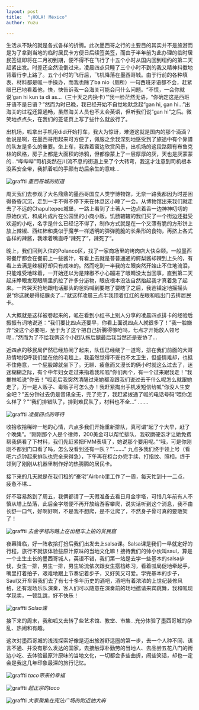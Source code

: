 ```yaml
---
layout: post
title:  "¡HOLA! México"
author: Yuzu

---
```


生活从不缺的就是各式各样的折腾。此次墨西哥之行的主要目的其实并不是旅游而是为了拿到当地的临时居民卡方便日后续签美签，而由于半年前为此办理的临时居民签证即将在二月初到期，便不得不在飞行了十五个小时从国内回到纽约的第二天赶紧出发。时差还全然没倒过来，凌晨四点只睡了三个小时不到的我又精神抖擞地背着行李上路了。五个小时的飞行后，飞机降落在墨西哥城。由于行前的各种填表、材料都是呱一手操办，而我也除了ba nio（厕所）一句西班牙语都不会，赶紧眼巴巴地看着他，快，快告诉我一会海关可能会问什么问题。“不慌，一会你就说‘gan hi kun ta di as…（三十天之内换卡）’”我一脸茫然无语，“你确定这是西班牙语不是日语？”然而为时已晚，我已经开始不自觉地默念起“gan hi, gan hi…”出海关的过程还算通畅，虽然海关人员也不太会英语，但听我们说“gan hi”之后。微笑地点点头，在我们的签证页上写了些什么就放行了。

出机场，呱拿出手机用didi开始打车，我大为惊讶，难道这就是国内的那个滴滴？他说是啊，在墨西哥用起来可方便了，佩服之余我深刻地感受到了旅途中有个靠谱的队友是多么的重要。坐上车，我靠着窗边欣赏风景，出机场的这段路颇有布鲁克林的风格，房子上都是大面积的涂鸦，但都像蒙上了一层厚厚的灰，天也是灰蒙蒙的…“哔哔哔”司机突然在川流不息的街道上来了个大转弯，我这才注意到司机根本没系安全带，我抓着呱的手颇有劫后余生的意味…

![graffti](/assets/images/墨西哥城的街道.jpeg)
          *墨西哥城的街道*

周天我们去参观了大名鼎鼎的墨西哥国立人类学博物馆，无奈一路我都因为时差困得昏昏沉沉，走到一半不得不停下来在休息区小睡了一会。从博物馆出来我们就走去了不远的Chapultepec城堡，一路上看到了土著人一边点着香一边神神叨叨的原始仪式，和成片成片在公园里的小商小贩。饥肠辘辘的我们买了一个街边还挺受欢迎的小吃，名字是什么已经记不得了，制作方式就是在一个又薄有脆的方形饼上放上辣椒、西红柿和类似于魔芋一样透明的弹弹脆脆的长条形的食物，再挤上各式各样的辣酱，我嗦着嘴直呼“辣死了”，辣死了“。

晚上，我们回到入住的Polanco区，找了一家商场里的烤肉店大快朵颐。一般墨西哥餐厅都会在餐前上一些酱汁，有看上去就是普普通通的鳄梨酱却辣到上头的，有看上去满是辣椒籽却只有咸味的。然而吃到一半我的左眼突然开始止不住地流泪，只能难受地眯着，一开始还以为是辣椒不小心蹦进了眼睛没太当回事，直到第二天起床睁眼发现眼睛里扒拉了许多分泌物，眼皮根本没法自然抬起我才真着急了起来。一阵哭天抢地跟电话那头的爸妈喊到要瞎了要瞎了之后，我爸镇定地摇摇头说“你这就是得结膜炎了…”就这样凌晨三点半我顶着红红的左眼和呱出门去排居民卡。

人大概就是这样被卷起来的，呱在看到小红书上别人分享的凌晨四点排卡的经验后振振有词地说道：“我们要比四点还要早，你看上面说四点人就很多了！”我一脸嫌弃“没这个必要吧，至于为了这个把自己折腾得够呛吗，七点才开始放人领号呢…”然而为了不给我俩这个小团队拖后腿最后我当然还是妥协了…

近四点的移民局俨然已经热闹了起来，队伍已经绕了一道弯，排在我们前面的大哥热情地招呼我们坐在他的毛毯上，我虽然觉得不妥也不太卫生，但盛情难却，也抵不住倦意，一个屁股蹲就坐下了。无聊、疲惫而又漫长的俩小时就这么过去了，迷迷糊糊之际，有个中年妇女走过来指着我和呱“你们两个，有一个过来跟我走！”我推推呱说“你去！”呱走后我突然清醒过来她都没跟我们说过去干什么呢怎么就跟她走了，万一是人贩子、毒贩子可怎么办！我赶紧掏出手机发短信给呱“你没人生安全吧？”五分钟过去仍是音讯全无，完了完了，我赶紧拨通了呱的电话号码“喂你怎么样了？”“我们排错队了，排到难民队了，材料也不全…”
…….

![graffti](/assets/images/凌晨四点的等待.jpeg)
          *凌晨四点的等待*

收拾收拾稀碎一地的心情，六点多我们开始重新排队，真可谓“起了个大早，赶了个晚集”。“刚刚那个人是个律师，200美金可以帮忙排队，我软磨硬泡才让她免费帮我俩看了下材料，我们先赶紧把FMM表填了，她说那个要用呢。”“哦，可是你刚刚不都到门口看了吗，怎么没看到还有一队？”“…….”
九点多我们终于领上号（看吧六点钟起来排队也完全来得急），下午再在柜台办完手续、打指纹、照相，终于领到了刚刚从机器里制作好的热腾腾的居民卡。


接下来的几天就是在我们租的“豪宅”Airbnb里工作了一周，每天忙到十一二点，疲惫不堪…

好不容易熬到了周五，我俩都请了一天假准备去看日月金字塔，可惜几年前有人不慎从塔上坠落，此后金字塔便不再开放给游客攀爬，说实话听到这个消息，我不由长舒一口气，好啊好啊，不是我不想爬，是不让爬了，不然身子骨可真的要散架了！

![graffti](/assets/images/去金字塔的路上在出租车上拍下的贫民窟.jpeg)
          *去金字塔的路上在出租车上拍的贫民窟*


夜幕降临，好一阵收拾打扮后我们出发去上salsa课。Salsa课是我们一早就定好的行程，旅行不就该体验些原汁原味的当地文化嘛！接待我们的帅小伙叫saul，算是一个土生土长的墨西哥城人，英语不错，我们第一站是去学一些基本的salsa步伐，女生一排，男生一排，男生轮流依次跟女生搭档练习，看着呱局促地牵起手，嘴里打着拍子，艰难地跟上节奏记着步子，又好笑又可爱。学完基本的步子，Saul又开车带我们去了有七十多年历史的酒吧，酒吧有着浓浓的上世纪装修风格，还有现场乐队演奏，客人们可以随意在演奏前的场地邀请来宾跳舞，我和呱现学现卖，一顿乱跳，好不快乐！

![graffti](/assets/images/Salsa课.jpeg)
          *Salsa课*

接下来的周末，我和呱又去转了些艺术馆、教堂、市集…充分体验了墨西哥城的杂乱、热闹和有趣。

这次对墨西哥城的浅浅探索好像是迈出旅游舒适圈的第一步，去一个人种不同、语言不通、并没有那么发达的国家，去接触淳朴勤劳的当地人、去品尝五花八门的街边小吃、去体验最原汁原味的当地文化，一切都会多些曲折，闹些笑话，却也一定会是我这几年印象最深的旅行记忆。

![graffti](/assets/images/taco带来的幸福.jpeg)
          *taco带来的幸福*
  
![graffti](/assets/images/超正宗的taco.jpeg)
          *超正宗的taco*  
  
 ![graffti](/assets/images/大家聚集在宪法广场的附近抽大麻.jpeg)
          *大家聚集在宪法广场的附近抽大麻*  
